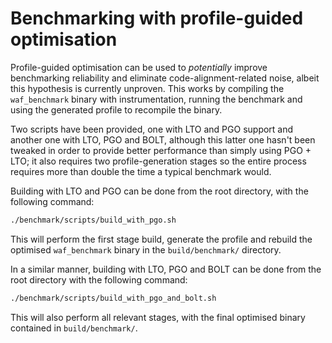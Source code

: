# Benchmarking with profile-guided optimisation

Profile-guided optimisation can be used to *potentially* improve benchmarking reliability and eliminate code-alignment-related noise, albeit this hypothesis is currently unproven. This works by compiling the `waf_benchmark` binary with instrumentation, running the benchmark and using the generated profile to recompile the binary. 

Two scripts have been provided, one with LTO and PGO support and another one with LTO, PGO and BOLT, although this latter one hasn't been tweaked in order to provide better performance than simply using PGO + LTO; it also requires two profile-generation stages so the entire process requires more than double the time a typical benchmark would. 

Building with LTO and PGO can be done from the root directory, with the following command:

```sh
./benchmark/scripts/build_with_pgo.sh
```

This will perform the first stage build, generate the profile and rebuild the optimised `waf_benchmark` binary in the `build/benchmark/` directory.

In a similar manner, building with LTO, PGO and BOLT can be done from the root directory with the following command:

```sh
./benchmark/scripts/build_with_pgo_and_bolt.sh
```

This will also perform all relevant stages, with the final optimised binary contained in `build/benchmark/`.

